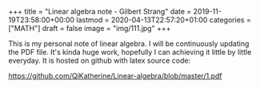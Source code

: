 +++
title = "Linear algebra note - Gilbert Strang"
date = 2019-11-19T23:58:00+00:00
lastmod = 2020-04-13T22:57:20+01:00
categories = ["MATH"]
draft = false
image = "img/111.jpg"
+++

This is my personal note of linear algebra. I will be continuously updating the
PDF file. It's kinda huge work, hopefully I can achieving it little by little
everyday. It is hosted on github with latex source code:

<https://github.com/QiKatherine/Linear-algebra/blob/master/1.pdf>
